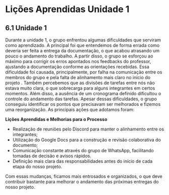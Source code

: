 # **Lições Aprendidas Unidade 1**

## **6.1 Unidade 1**

Durante a unidade 1, o grupo enfrentou algumas dificuldades que serviram como aprendizado. A principal foi que entendemos de forma errada como deveria ser feita a entrega da documentação, o que acabou atrasando um pouco o andamento do trabalho. A partir  disso, o grupo se esforçou ao máximo para corrigir os erros apontados nos feedbacks do professor, ajustando a documentação conforme as orientações recebidas. Essa dificuldade foi causada, principalmente, por falha na comunicação entre os membros do grupo e pela falta de alinhamento mais claro no início do projeto . Também percebemos que as divisões de tarefas entre nós não estava muito clara, o que sobrecarga para alguns integrantes em certos momentos. Além disso, a ausência de um cronograma definido dificultou o controle do andamento das tarefas. Apesar dessas dificuldades, o grupo conseguiu identificar os pontos que precisavam ser melhorados e fizemos uma reorganização. As principais ações que adotamos foram:

**Lições Aprendidas e Melhorias para o Processo**



<ul>
    <li>Realização de reuniões pelo Discord para manter o alinhamento entre os integrantes;</li>
    <li>Utilização do Google Docs para a construção e revisão colaborativa do documento;</li>
    <li>Comunicação constante através do grupo de WhatsApp, facilitando tomadas de decisão e avisos rápidos.</li>
    <li>Definição mais clara das responsabilidades antes do início de cada etapa do nosso projeto.</li>
</ul>

<p>Com essas mudanças, ficamos mais entrosados e organizados, o que deve contribuir bastante para melhorar o andamento das próximas entregas do nosso projeto.</p>